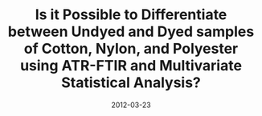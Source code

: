 ---
title: "Is it Possible to Differentiate between Undyed and Dyed samples of Cotton, Nylon, and Polyester using ATR-FTIR and Multivariate Statistical Analysis?"
collection: talks
type: "Poster presentation"
permalink: /talks/2012-03-23-Regional
venue: "SC Regional Science Fair"
date: 2012-03-23
location: "Columbia, SC, USA"
---
